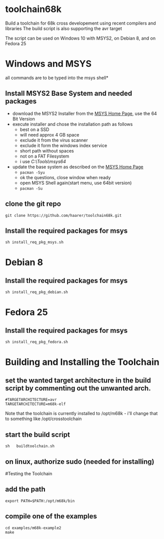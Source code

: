 # toolchain68k
Build a toolchain for 68k cross developement using recent compilers and libraries
The build script is also supporting the avr target

The script can be used on Windows 10 with MSYS2, on Debian 8, and on Fedora 25


# Windows and MSYS
all commands are to be typed into the msys shell*
## Install MSYS2 Base System and needed packages
  * download the MSYS2 Installer from the [MSYS Home Page](http://www.msys2.org/), use the 64 Bit Version
  * execute installer and chose the installation path as follows
    * best on a SSD
    * will need approx 4 GB space
    * exclude it from the virus scanner
    * exclude it form the windows index service
    * short path without spaces
    * not on a FAT Filesystem
    * i use *C:\Tools\msys64*
  * update the base system as described on the [MSYS Home Page](http://www.msys2.org/)
    * ```pacman -Syu```
    * ok the questions, close window when ready
    * open MSYS Shell again(start menu, use 64bit version)
    * ```pacman -Su```
## clone the git repo
```
git clone https://github.com/haarer/toolchain68k.git
```
## Install the required packages for msys
```
sh install_req_pkg_msys.sh
```

# Debian 8
## Install the required packages for msys
```
sh install_req_pkg_debian.sh
```

# Fedora 25
## Install the required packages for msys
```
sh install_req_pkg_fedora.sh
```


# Building and Installing the Toolchain    
## set the wanted target architecture in the build script by commenting out the unwanted arch.
```
#TARGETARCHITECTURE=avr
TARGETARCHITECTURE=m68k-elf
```
Note that the toolchain is currently installed to /opt/m68k - i'll change that to something like /opt/crosstoolchain

## start the build script
```
sh   buildtoolchain.sh
```
## on linux, authorize sudo (needed for installing)

#Testing the Toolchain
## add the path
```export PATH=$PATH:/opt/m68k/bin```
## compile one of the examples
```
cd examples/m68k-example2
make 
```

